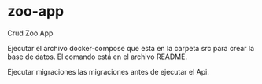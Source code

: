 # zoo-app
Crud Zoo App

Ejecutar el archivo docker-compose que esta en la carpeta src para crear la base de datos. El comando está en el archivo README.

Ejecutar migraciones las migraciones antes de ejecutar el Api.

